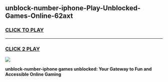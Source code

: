 
## unblock-number-iphone-Play-Unblocked-Games-Online-62axt
<h3>
<a href="https://premium76.site?title=unblock-number-iphone&ref=25A">CLICK TO PLAY</a></h3>
<hr>

<h3>
<a href="https://premium76.site?title=unblock-number-iphone&ref=25A">CLICK 2 PLAY</a>
  
</h3>

<a href="https://premium76.site?title=unblock-number-iphone&ref=25A"><img src="https://clearcache.store/games.png"></a>


**unblock-number-iphone games unblocked: Your Gateway to Fun and Accessible Online Gaming**
